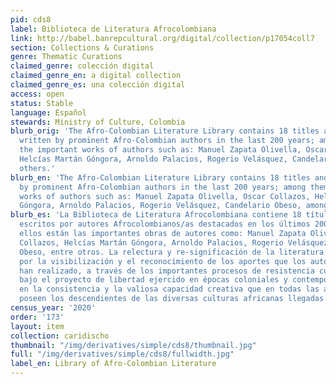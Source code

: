 ```yaml
---
pid: cds8
label: Biblioteca de Literatura Afrocolombiana
link: http://babel.banrepcultural.org/digital/collection/p17054coll7
section: Collections & Curations
genre: Thematic Curations
claimed_genre: colección digital
claimed_genre_en: a digital collection
claimed_genre_es: una colección digital
access: open
status: Stable
language: Español
stewards: Ministry of Culture, Colombia
blurb_orig: 'The Afro-Colombian Literature Library contains 18 titles and an essay
  written by prominent Afro-Colombian authors in the last 200 years; among them are
  the important works of authors such as: Manuel Zapata Olivella, Oscar Collazos,
  Helcías Martán Góngora, Arnoldo Palacios, Rogerio Velásquez, Candelario Obeso, among
  others.'
blurb_en: 'The Afro-Colombian Literature Library contains 18 titles and an essay written
  by prominent Afro-Colombian authors in the last 200 years; among them are the important
  works of authors such as: Manuel Zapata Olivella, Oscar Collazos, Helcías Martán
  Góngora, Arnoldo Palacios, Rogerio Velásquez, Candelario Obeso, among others.'
blurb_es: 'La Biblioteca de Literatura Afrocolombiana contiene 18 títulos y un ensayo
  escritos por autores Afrocolombianos/as destacados en los últimos 200 años; entre
  ellos están las importantes obras de autores como: Manuel Zapata Olivella, Oscar
  Collazos, Helcías Martán Góngora, Arnoldo Palacios, Rogerio Velásquez, Candelario
  Obeso, entre otros. La relectura y re-significación de la literatura nacional, pasa
  por la visibilización y el reconocimiento de los aportes que los autores Afrocolombianos/as
  han realizado, a través de los importantes procesos de resistencia cultural que
  bajo el proyecto de libertad ejercido en épocas coloniales y contemporáneas se configuran
  en la consistencia y la valiosa capacidad creativa que en todas las áreas del arte
  poseen los descendientes de las diversas culturas africanas llegadas a Colombia.'
census_year: '2020'
order: '173'
layout: item
collection: caridischo
thumbnail: "/img/derivatives/simple/cds8/thumbnail.jpg"
full: "/img/derivatives/simple/cds8/fullwidth.jpg"
label_en: Library of Afro-Colombian Literature
---
```

